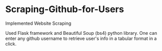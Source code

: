 # Scraping-Github-for-Users
Implemented Website Scraping

Used Flask framework and Beautiful Soup (bs4) python library.
One can enter any github username to retrieve user's info in a tabular format in a click.  
